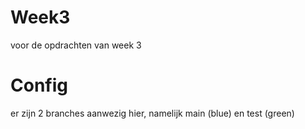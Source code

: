 # Week3
voor de opdrachten van week 3

# Config
er zijn 2 branches aanwezig hier, namelijk main (blue) en test (green)
